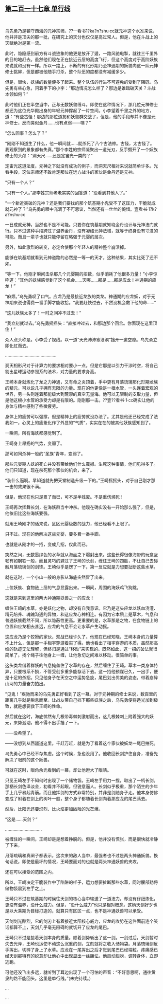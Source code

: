 ## [第二百一十七章 单行线](https://www.xxbiquge.com/11_11207/9045770.html)
﻿

  乌先勇乃是镇守西海的元神宗师。??一看书1?ka?n?shu·cc就元神这个水准来说，他并非是顶尖的那一批，在研究上的天分也仅仅是高过常人。但是，他在斗战上的天赋绝对是第一流。

  此时，隐隐感到前方有斗战迹象的他更是放开了遁，一路风驰电掣，就往三千里外的目的地赶去。虽然他们现在正在接近云层的高度飞行，但这个高度对于高阶妖族来说就和没有一样。所以一路上，不断的有化形期乃至神通期的妖兽向这一队元神修士挑衅，但是都被他随手打杀，整个队伍的度都没有减缓多少。

  但是，很快，妖族的数量便多了起来。整个队伍的行进不可避免的受到了阻碍。乌先勇有些心急，问着手下的小李：“那边情况怎么样了？那边是谁踏破天关？斗战本领如何？”

  此时他们正在半空当中，正与无数妖兽缠斗。即使在这种情况下，那几位元神修士都还为这位光华殿出身的年轻元神撑起了一片空间。小李望着千里之外的地方，道：“有些古怪！那边的那位道友和妖兽群交战了，但是，他的手段却并不像是元神修士，反而类似金丹……也有点弱——咦？”

  “怎么回事？怎么了？”

  “刚刚不知道生了什么，他一瞬间就……就杀死了八个古法修。古怪，太古怪了。我观察到的景象都有失真。”那个李姓的宗师凝聚出一道光刃，反手劈开了一个妖族修士的头颅：“洞天尺……还是定宙光一类的？”

  定宙光这道法度，元神之下就没有成功的例子，而洞天尺相对来说就简单许多。光看手段，这位宗师还不敢肯定那位在远方战斗的家伙是金丹还是元神。

  “只有一个人？”

  “只有一个人。”那李姓宗师老老实实的回答道：“没看到其他人了。”

  “一个新近突破的元神？还是我们要找的那个筑基期小鬼受不了这压力，干脆就成就元神了？”乌先勇的眼中充满了不可思议，当然还有一丝丝的惋惜。壹看书·1?k?a?nshu·cc

  一日成就元神，当然也不是不可能。只要你在筑基期就知晓金丹设计与元神法门就行。只不过这种手段跨过了温养金丹，没有凝结元神法域，就等于终身没有寸进的可能。而且一辈子也就只能停留在略强于元婴的层次。

  另外，如此激烈的转变，必定会使那个年轻人的精神整个崩溃掉。

  能够在筑基期就看到元神道路的必然是一等一的天才。这种结果，其实比死了还不如。

  “等一下。他刚才瞬间击杀那几个元婴期的招数，似乎消耗了他很多力量！”小李惊呼道：“其他的妖族感觉到了这个机会……天哪……那是……那是应龙！神通期的应龙！”

  “麻烦。”乌先勇叹了口气。应龙乃是最接近龙族的类龙。神通期的应龙妖，对于元神期来说也得费一番手脚才能收拾。“我要赶快过去，不然没机会救下他的命……”

  “这儿妖族太多了！一时之间冲不过去！”

  “我立刻就过去。”乌先勇摇摇头：“直接冲过去，和那边那个回合。你面现在这里顶住！”

  众人点头称是。小李受了视线。以一道“天光沛沛塞沧溟”挡开一道空隙。乌先勇立即化虹而去。

  ……………………………………

  洞天相形尺对于计算力的要求相对要小一点，但是它那是以引力干涉时空，将自己剔出星球运动参照系的法术，对力量的要求身高。

  王崎本身就炼化了龙之力神通，又有命之炎顶着，手中更有月落琉璃那化形期龙族的精元，可以说几乎拥有无限的力量。现在的他更像是一根水管，一头连着宏观的世界，另一头则连着那能级大到荒谬的真空无量海。他可以无限制的支取力量，但是他这根小水管的承受力却是有限的。刚刚那一击。??壹??看书·1·cc确实让他的身体与精神感到了些微疲劳。

  身体上的疲劳可以强撑，但是精神上的疲劳就没办法了。尤其是他还已经完成了法我如一，心灵上的疲惫化作了外显的“气质”，实实在在的被其他妖族感知到了。

  一瞬间，所有海妖都感觉到了。

  王崎身上昂扬的气势，变弱了。

  那可如同杀神一般的“圣族”青年，变弱了。

  那些元婴期人妖的死亡并没有带给他们什么震撼。生死这种事情，他们见得多了。他们只知道，现在杀死那个家伙的机会，来了。

  “装什么逼啊。早知道就先把天堂制造升级一下的。”王崎摇摇头，对于自己刚才那一击的效果很不满。

  但是，他现在也只是累了而已，可不是半残废。不是重伤濒死！

  王崎再次挥舞长剑，在海妖群当中冲杀。他现在确实没有一开始那么强了，但是，他依旧比这些海妖要强。

  就用王崎刚才的话来说，区区元婴级数的战力，他已经看不上眼了。

  只不过。现在的他解决这些元婴，要多费一番手脚。

  也就是从刚才的一招，变成几招，仅此而已。

  突然之间，无数墨绿色的水草就从海面之下爆射出来。这些长得很像海带的玩意坚韧有如钢铁一般，而且灵巧的避过了王崎的长剑，缠住王崎的四肢，不让自己去碰触月落琉璃剑的剑锋。王崎似乎是愣了一下，第一反应就是力想要扯断这些水草。

  就在这时，一个小山一般的身影从海底突然冒了出来。

  上位妖族、食物链上层的气息显露出来。一瞬间，周围的海妖鸡飞狗跳。

  这就是来到这里的两大神通期妖兽之一的应龙！

  缠住王崎的水草，亦是妖化之物，却没有自我意识。它乃是这头应龙以妖血浇灌、精元培养、魂魄沟通的异物，和这应龙心神相连。有因为它本质上是草木，气息和普通妖族截然不同，所以隐蔽性更高。更重要的是，水草那是之物，在食物链上的位置和应龙相去甚远，应龙的气息不会让水草产生动摇。

  这应龙乃是个狡猾的家伙，观战已经许久了。他现在已经知晓，王崎本身的力量算不上什么，但是那一手相宇穿游着实了得。他也看出了相宇穿游的本质，虽然那高维的轨迹无法理解，但终归是通过“移动”来实现的。既然如此，这一招的破法就很简单了。找个绳子往他身上一缠，让他急切之间难以移动。很简单的事。

  这头类龙借着群妖的气息掩盖住了水草的存在，然后缠住了王崎。草木一类身体特异，只要根系不损，不管受创多重多能存活下去。这一招他预谋已久，一出手，便是十足的杀招。只见他身子在天空之中运势急旋，尾巴划出优美的姿态，带着崩碎山河的力量奋力拍出。

  “见鬼！”疾驰而来的乌先勇正好看到了这一幕。对于元神期的修士来说，数百里的距离几乎就是瞬息而至。让战友带自己挡下那些妖族之后，乌先勇便将遁光加到极致，就是想要救下王崎的性命。

  然后就在这时，海底怵然有几根带毒棘刺激射而出，这几根棘刺上附着强大的妖元，来势汹汹，他不得不出手挡了一下。

  ——没希望了。

  ——没想到从西疆道这里，千赶万赶，就是为了看着这个家伙被妖龙一尾巴拍死。

  乌先勇心中已经不存焦虑。这个时候，急也没用了。他收回长剑护住自身，准备先解决了眼前的这个妖兽。

  可就在这时，眼角余光看到的一幕，却让他瞪大了眼睛。

  只见王崎左手不知何时出现了一个储物袋。王崎左手用力一捏，取出了一柄长剑。那柄长剑色泽淡金，初看并不起眼，但锐意逼人。长剑似乎极重，那个陌生的少年手上几乎暴起青筋。而且他挥剑的方式非常特别，并非是剑随身子走。他本身仿佛变成了附着在剑上的树叶一般，整个身子都随着长剑向着那应龙的尾巴荡去。

  然后，比阳光还要炽烈、比火焰更加凶险的光芒爆。

  “这是……天剑？”

  …………………………

  被缠住的一瞬间，王崎却是是想着挣脱的。但是，他并没有慌张，而是很快就冷静了下来。

  月落琉璃和真阐子都表示，这次来的敌人当中，最强者也不过是两头神通妖兽。换句话说，即使是最坏的情况，王崎要面对的也就是两头神通妖兽的夹攻。

  还在可以接受的范围之内。

  所以，王崎决定干脆装作中了陷阱的样子，运力想要扯断那些水草，同时腰部劲将储物袋震到左手之上。

  王崎只不过在筑基期的时候往天剑的核心当中输送了一道法力，却没有仔细炼化，更没有温养，没什么威力。但是，“没什么威力”也只是相对概念。这柄天剑好歹也是以大乘期为目标打造的，就算只有区区一点，也不是神通妖兽可以承受。

  天剑剑光酷烈，它的剑刃上有着接近太阳核心威力，应龙的攻势在这件面前连个笑话都算不上，天剑几乎毫无阻碍的就切开了应龙的尾巴。

  王崎只不过是接着天剑本身的质量，顺着剑势斩出了这一剑。一剑过后，天剑暂时失去光泽，王崎也运使不动这么沉重的剑，立刻就将之收入储物袋。月落琉璃剑反手挥出，切碎了身上了水草。应龙在一尾挥出之后才觉到尾巴已经端粒。疼痛感已经天剑那特有的锐意却让他心中出现显出一丝胆怯。他扇动翅膀，调转身体，立即逃跑。

  可他还没飞出多远，就听到了耳边出现了一个可怕的声音：“不好意思啊，通往黄泉的路不能回头，这里是单行线。”(未完待续。)

  ...

  ...  
